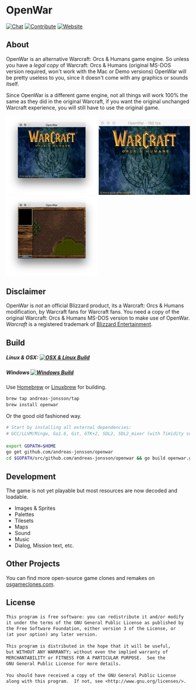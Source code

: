 # OpenWar

[![Chat](https://badges.gitter.im/andreas-jonsson/openwar.svg)](https://gitter.im/andreas-jonsson/openwar?utm_source=badge&utm_medium=badge&utm_campaign=pr-badge&utm_content=badge)
[![Contribute](https://img.shields.io/badge/contribute-FreedomSponsors-blue.svg)](https://freedomsponsors.org/project/341)
[![Website](https://img.shields.io/badge/project-website-red.svg)](http://www.openwar.io)

## About

OpenWar is an alternative Warcraft: Orcs & Humans game engine. So unless you have a *legal copy* of Warcraft: Orcs & Humans (original MS-DOS version required, won't work with the Mac or Demo versions) OpenWar will be pretty useless to you, since it doesn't come with any graphics or sounds itself.

Since OpenWar is a different game engine, not all things will work 100% the same as they did in the original Warcraft, if you want the original unchanged Warcraft experience, you will still have to use the original game.

<img src="https://raw.githubusercontent.com/andreas-jonsson/openwar/master/doc/screenshot1.png" width="250">
<img src="https://raw.githubusercontent.com/andreas-jonsson/openwar/master/doc/screenshot3.gif" width="250">
<img src="https://raw.githubusercontent.com/andreas-jonsson/openwar/master/doc/screenshot2.png" width="250">

## Disclaimer

OpenWar is *not* an official Blizzard product, its a Warcraft: Orcs & Humans modification, by Warcraft fans for Warcraft fans. You need a copy of the original Warcraft: Orcs & Humans MS-DOS version to make use of OpenWar. *Warcraft* is a registered trademark of [Blizzard Entertainment](https://www.blizzard.com).

## Build

##### Linux & OSX: [![OSX & Linux Build](https://travis-ci.org/andreas-jonsson/openwar.svg?branch=master)](https://travis-ci.org/andreas-jonsson/openwar)

##### Windows [![Windows Build](https://ci.appveyor.com/api/projects/status/erhgfi08p3amtaec?svg=true)](https://ci.appveyor.com/project/andreas-t-jonsson/openwar)

Use [Homebrew](http://brew.sh) or [Linuxbrew](http://linuxbrew.sh) for building.

```bash
brew tap andreas-jonsson/tap
brew install openwar
```

Or the good old fashioned way.

```bash
# Start by installing all external dependencies:
# GCC/LLVM/Mingw, Go1.6, Git, GTK+2, SDL2, SDL2_mixer (with Timidity support).

export GOPATH=$HOME                                                      # Make sure you have a GOPATH set to your Go workspace.
go get github.com/andreas-jonsson/openwar                                # Download the project using Go.
cd $GOPATH/src/github.com/andreas-jonsson/openwar && go build openwar.go # Build or run OpenWar.
```

## Development

The game is not yet playable but most resources are now decoded and loadable.

* Images & Sprites
* Palettes
* Tilesets
* Maps
* Sound
* Music
* Dialog, Mission text, etc.

## Other Projects

You can find more open-source game clones and remakes on [osgameclones.com](http://osgameclones.com/).

## License
```
This program is free software: you can redistribute it and/or modify
it under the terms of the GNU General Public License as published by
the Free Software Foundation, either version 3 of the License, or
(at your option) any later version.

This program is distributed in the hope that it will be useful,
but WITHOUT ANY WARRANTY; without even the implied warranty of
MERCHANTABILITY or FITNESS FOR A PARTICULAR PURPOSE.  See the
GNU General Public License for more details.

You should have received a copy of the GNU General Public License
along with this program.  If not, see <http://www.gnu.org/licenses/>.
```
